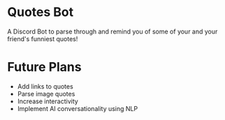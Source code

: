 # Quotes Bot

A Discord Bot to parse through and remind you of some of your and your friend's funniest quotes! 

# Future Plans

* Add links to quotes
* Parse image quotes
* Increase interactivity
* Implement AI conversationality using NLP 
